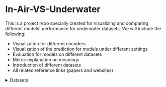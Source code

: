 # In-Air-VS-Underwater
This is a project repo specially created for visualizing and comparing different models' performance for underwater datasets. We will include the following:
- Visualization for different encoders
- Visualization of the prediction for models under different settings
- Evaluation for models on different datasets
- Metric explanation on meanings
- Introduction of different datasets
- All related reference links (papers and websites)

<details>
<summary>Datasets</summary>

### Underwater Datasets

#### FLSea Stereo Dataset
- **Size**: Comprises 4 distinct stereo subsets with each subset containing thousands of image pairs, totaling over 7337(3803+2362+867+305) synchronized stereo image pairs. The dataset ptovides both RGB images and dense depth maps.
- **Issues**: The distribution of the subset is pretty skew, as it contains two extreme small subsets(smaller than 1000), and the total number of samples is quite small to be directly used for training and finetuning. On the other hand, depth maps were generated based on SFM techniques, so it contains large missing parts within the depth maps. The most important issue is that it is not a close-up dataset as expected.
- **Content**: Consists of high-resolution RGB underwater images acquired in shallow Mediterranean waters near Israel. Each stereo pair is accompanied by detailed calibration data—including intrinsic and extrinsic camera parameters—and ground truth depth maps generated using photogrammetry. The dataset features diverse underwater scenes showcasing coral reefs, marine flora and fauna, and various natural and man-made structures.
- **Purpose**: Designed to support research in underwater computer vision tasks such as depth estimation, 3D reconstruction, visual odometry, SLAM, obstacle detection, and autonomous underwater navigation. We decide to use it for accessing understandbility of the model for underwater rather than understandbility for close-up scenes.
- **Source**: [FLSea Dataset Publication](https://arxiv.org/abs/2302.12772) | [GTS.AI FLSea Stereo Dataset](https://gts.ai/dataset-download/flsea-stereo-dataset/)
- **Sample Images**:
  
<table>
  <tr>
    <td align="center">First Subset, img id 000006 left</td>
    <td align="center">First Subset, img id 000006 right</td>
    <td align="center">First Subset, img id 000006 absolute left depth</td>
    <td align="center">First Subset, img id 000006 normalized left depth</td>
  </tr>
  <tr>
    <td align="center"><img src="images/01_000006_L.png" alt="First Subset, img id 000006 left" width="400"/></td>
    <td align="center"><img src="images/01_000006_R.png" alt="First Subset, img id 000006 right" width="400"/></td>
    <td align="center"><img src="images/LFT_01_000006_abs_depth.png" alt="First Subset, img id 000006 left" width="400"/></td>
    <td align="center"><img src="images/LFT_01_000006_abs_depth_colored_pure.png" alt="First Subset, img id 000006 right" width="400"/></td>
  </tr>
</table>


#### TartanAir (A Dataset to Push the Limits of Visual SLAM)
- **Size**: Approximately 1 million frames (around 4 TB of data) collected from 1037 long motion sequences.
- **Content**: Multi-modal sensor data captured in photo-realistic simulated environments using Unreal Engine and AirSim. Includes synchronized stereo RGB images, depth maps, segmentation labels, optical flow, LiDAR point clouds, and precise camera poses under diverse conditions such as varying lighting, weather, and dynamic scenes.
- **Purpose**: To serve as a challenging benchmark for advancing Visual SLAM and robot navigation algorithms by providing extensive, diverse, and high-fidelity data that mimics real-world complexities.
- **Source**: [TartanAir Dataset Website](http://theairlab.org/tartanair-dataset/) | [Paper](https://arxiv.org/abs/2003.14338)
- **Sample Images**:
  
  [这里放置示例图片]

#### UIEB (Underwater Image Enhancement Benchmark)
- **Size**: [数据集大小]
- **Content**: [图像内容描述]
- **Purpose**: Underwater image enhancement and restoration
- **Source**: [Project Website](https://li-chongyi.github.io/proj_benchmark.html) | [Paper](https://ieeexplore.ieee.org/document/8917818)
- **Sample Images**:
  
  [这里放置示例图片]

#### USR-248 (Underwater Scene Recognition)
- **Size**: [数据集大小]
- **Content**: [图像内容描述]
- **Purpose**: Scene classification and recognition for underwater environments
- **Source**: [Paper](https://ieeexplore.ieee.org/document/8460552)
- **Sample Images**:
  
  [这里放置示例图片]

### In-Air Datasets (for comparison)

#### COCO (Common Objects in Context)
- **Size**: [数据集大小，例如: 330,000+ images with 80 object categories]
- **Content**: [图像内容描述]
- **Purpose**: Object detection, segmentation, and image captioning
- **Source**: [COCO Dataset](https://cocodataset.org/)
- **Sample Images**:
  
  [这里放置示例图片]

#### ImageNet
- **Size**: [数据集大小，例如: 14 million images across 22,000 categories]
- **Content**: [图像内容描述]
- **Purpose**: Image classification and object recognition
- **Source**: [ImageNet](https://www.image-net.org/)
- **Sample Images**:
  
  [这里放置示例图片]

</details>
